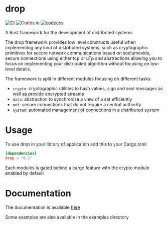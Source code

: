 # drop
[![CI](https://github.com/Distributed-EPFL/drop/actions/workflows/rust.yml/badge.svg)](https://github.com/Distributed-EPFL/drop/actions/workflows/rust.yml)
![Crates.io](https://img.shields.io/crates/v/drop)
[![codecov](https://codecov.io/gh/Distributed-EPFL/drop/branch/master/graph/badge.svg)](https://codecov.io/gh/Distributed-EPFL/drop)

A Rust framework for the development of distributed systems

The drop framework provides low level constructs useful when implementing any kind of distributed systems, such as 
cryptographic primitives for secure network communications based on sodiumoxide, secure connections using either tcp or uTp and 
abstractions allowing you to focus on implementing your distributed algorithm without focusing on low-level details.

The framework is split in different modules focusing on different tasks:

* `crypto`: cryptographic utilities to hash values, sign and seal messages as well as provide encrypted streams
* `data`: abstraction to synchronize a view of a set efficiently
* `net`: secure connections that do not require a central authority
* `system`: automated management of connections in a distributed system

# Usage

To use drop in your library of application add this to your Cargo.toml

``` toml
[dependencies]
drop = "0.1"
```

Each modules is gated behind a cargo feature with the crypto module enabled by default

# Documentation

The documentation is available [here](https://docs.rs/drop/) 

Some examples are also available in the examples directory
